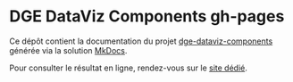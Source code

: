 # DGE DataViz Components gh-pages

Ce dépôt contient la documentation du projet [dge-dataviz-components](https://github.com/datagrandest/dge-dataviz-components) générée via la solution [MkDocs](https://www.mkdocs.org/).

Pour consulter le résultat en ligne, rendez-vous sur le [site dédié](https://datagrandest.github.io/dge-dataviz-components).
